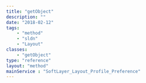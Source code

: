 ```yaml
---
title: "getObject"
description: ""
date: "2018-02-12"
tags:
    - "method"
    - "sldn"
    - "Layout"
classes:
    - "getObject"
type: "reference"
layout: "method"
mainService : "SoftLayer_Layout_Profile_Preference"
---
```

